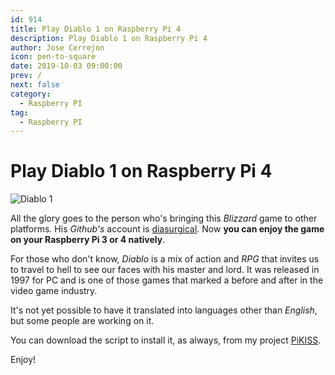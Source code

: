 ```yaml
---
id: 914
title: Play Diablo 1 on Raspberry Pi 4
description: Play Diablo 1 on Raspberry Pi 4
author: Jose Cerrejon
icon: pen-to-square
date: 2019-10-03 09:00:00
prev: /
next: false
category:
  - Raspberry PI
tag:
  - Raspberry PI
---
```


# Play Diablo 1 on Raspberry Pi 4

![Diablo 1](/images/2019/10/diablo1.jpg)

All the glory goes to the person who's bringing this *Blizzard* game to other platforms. His *Github's* account is [diasurgical](https://github.com/diasurgical/devilutionX/). Now **you can enjoy the game on your Raspberry Pi 3 or 4 natively**.

For those who don't know, *Diablo* is a mix of action and *RPG* that invites us to travel to hell to see our faces with his master and lord. It was released in 1997 for PC and is one of those games that marked a before and after in the video game industry.

It's not yet possible to have it translated into languages other than *English*, but some people are working on it.

You can download the script to install it, as always, from my project [PiKISS](https://github.com/jmcerrejon/PiKISS).

Enjoy!